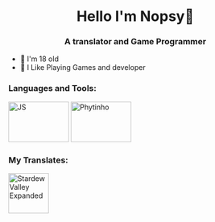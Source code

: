 <h1 align='center'> Hello I'm Nopsy👋</h1>
<h3 align='center'> A translator and Game Programmer</h3>

- 👻 I'm 18 old <br>
- 🤠 I Like Playing Games and developer <br>
<h3 align="left">Languages and Tools:</h3>
<img src='https://github.com/user-attachments/assets/d71a13a7-1d1f-4bc0-b165-b669b5c7519e' alt="JS" width="120" height="80">
<img src='https://github.com/user-attachments/assets/376a70fb-1e9b-4997-a566-4937dabe54de' alt="Phytinho" width="120" height="80">
<h3 align="left"> My Translates:</h3>
<a href="https://www.nexusmods.com/stardewvalley/mods/17014" target="_blank" rel="noreferrer"> <img src="https://github.com/user-attachments/assets/9e4659d6-0950-48bc-bad0-4f4b59dff416" alt="Stardew Valley Expanded" width="80" height="80"> 


